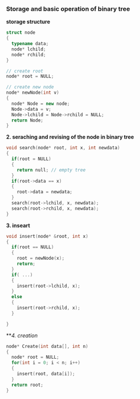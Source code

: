 ### Storage and basic operation of binary tree
**storage structure**

```C++
struct node
{
  typename data; 
  node* lchild;
  node* rchild;
}

// create root
node* root = NULL;

// create new node
node* newNode(int v)
{
  node* Node = new node;
  Node->data = v;
  Node->lchild = Node->rchild = NULL;
  return Node;
}
```

**2. seraching and revising of the node in binary tree**
```C++
void search(node* root, int x, int newdata)
{
  if(root = NULL)
  {
    return null; // empty tree
  }
  if(root->data == x) 
  {
    root->data = newdata;
  }
  search(root->lchild, x, newdata);
  search(root->rchild, x, newdata);
}
```

**3. inseart**
```C++
void insert(node* &root, int x)
{
  if(root == NULL)
  {
    root = newNode(x);
    return;
  }
  if( ...)
  {
    insert(root->lchild, x);
  }
  else
  {
    insert(root->rchild, x);
  }

}
```


***4. creation*
```C++
node* Create(int data[], int n)
{
  node* root = NULL;
  for(int i = 0; i < n; i++)
  {
    insert(root, data[i]);
  }
  return root;
}
```
